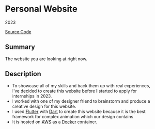 # Personal Website
2023

[Source Code](https://github.com/chomosuke/personal-website)

## Summary
The website you are looking at right now.

## Description
- To showcase all of my skills and back them up with real experiences, I've decided to create this website before I started to apply for internships in 2023.
- I worked with one of my designer friend to brainstorm and produce a creative design for this website.
- I used [Flutter](../skills/flutter.md) with [Dart](../skills/dart.md) to create this website because it is the best framework for complex animation which our design contains.
- It is hosted on [AWS](../skills/aws.md) as a [Docker](../skills/dart.md) container.
